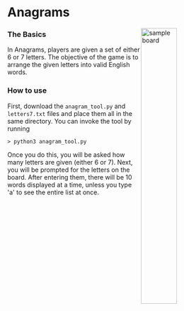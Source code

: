 # Anagrams  

<img src="https://github.com/k-gerner/Game-Pigeon-Solvers/blob/master/Images/Anagrams/sampleAnagramsBoard.jpeg" alt = "sample board" width="40%" align = "right">   

### The Basics  
In Anagrams, players are given a set of either 6 or 7 letters. The objective of the game is to arrange the given letters into valid English words.  
### How to use  
First, download the `anagram_tool.py` and `letters7.txt` files and place them all in the same directory. You can invoke the tool by running  
```
> python3 anagram_tool.py
```  
Once you do this, you will be asked how many letters are given (either 6 or 7). Next, you will be prompted for the letters on the board. After entering them, there will be 10 words displayed at a time, unless you type 'a' to see the entire list at once.